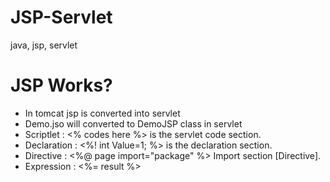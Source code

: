 # JSP-Servlet
java, jsp, servlet 



# JSP Works?
* In tomcat jsp is converted into servlet
* Demo.jso will converted to DemoJSP class in servlet
* Scriptlet   : <% codes here %> is the servlet code section.
* Declaration : <%! int Value=1;  %> is the declaration section.
* Directive   : <%@ page import="package" %> Import section [Directive].
* Expression  : <%= result %>
